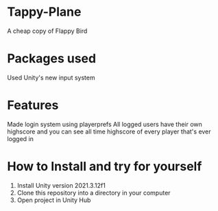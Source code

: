 # Tappy-Plane
A cheap copy of Flappy Bird

# Packages used
Used Unity's new input system

# Features
Made login system using playerprefs
All logged users have their own highscore and you can see all time highscore of every player that's ever logged in

# How to Install and try for yourself
1. Install Unity version 2021.3.12f1
2. Clone this repository into a directory in your computer
3. Open project in Unity Hub
